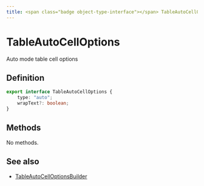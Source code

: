 ```yaml
---
title: <span class="badge object-type-interface"></span> TableAutoCellOptions
---
```

# <span class="badge object-type-interface"></span> TableAutoCellOptions

Auto mode table cell options

## Definition

```typescript
export interface TableAutoCellOptions {
	type: "auto";
	wrapText?: boolean;
}

```
## Methods

No methods.
## See also

 * <span class="badge builder"></span> [TableAutoCellOptionsBuilder](./builder-TableAutoCellOptionsBuilder.md)
